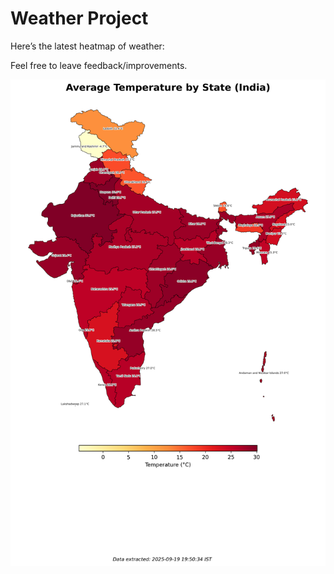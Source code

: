 # Weather Project

Here’s the latest heatmap of weather:

Feel free to leave feedback/improvements.

![India Heatmap](docs/assets/india_heatmap.png?v=CD66B4)
